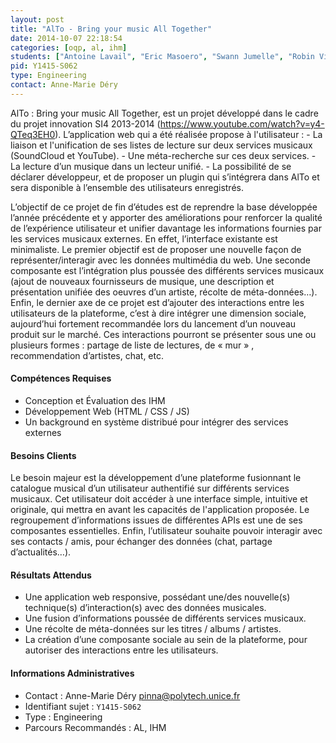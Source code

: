 ```yaml
---
layout: post
title: "AlTo - Bring your music All Together"
date: 2014-10-07 22:18:54
categories: [oqp, al, ihm]
students: ["Antoine Lavail", "Eric Masoero", "Swann Jumelle", "Robin Vivant"]
pid: Y1415-S062
type: Engineering
contact: Anne-Marie Déry
---
```


AlTo : Bring your music All Together, est un projet développé dans le cadre du projet innovation SI4 2013-2014 (https://www.youtube.com/watch?v=y4-QTeq3EH0). L’application web qui a été réalisée propose à l'utilisateur : 
	- La liaison et l'unification de ses listes de lecture sur deux services musicaux (SoundCloud et YouTube). 
	- Une méta-recherche sur ces deux services.
	- La lecture d’un musique dans un lecteur unifié.
	- La possibilité de se déclarer développeur, et de proposer un plugin qui s’intégrera dans AlTo et sera disponible à l’ensemble des utilisateurs enregistrés.

L’objectif de ce projet de fin d’études est de reprendre la base développée l’année précédente et y apporter des améliorations pour renforcer la qualité de l’expérience utilisateur et unifier davantage les informations fournies par les services musicaux externes. En effet, l’interface existante est minimaliste. Le premier objectif est de proposer une nouvelle façon de représenter/interagir avec les données multimédia du web. Une seconde composante est l’intégration plus poussée des différents services musicaux (ajout de nouveaux fournisseurs de musique, une description et présentation unifiée des oeuvres d’un artiste, récolte de méta-données…). Enfin, le dernier axe de ce projet est d’ajouter des interactions entre les utilisateurs de la plateforme, c’est à dire intégrer une dimension sociale, aujourd’hui fortement recommandée lors du lancement d’un nouveau produit sur le marché. Ces interactions pourront se présenter sous une ou plusieurs formes : partage de liste de lectures, de « mur » , recommendation d’artistes, chat, etc.



#### Compétences Requises

- Conception et Évaluation des IHM
- Développement Web (HTML / CSS / JS)
- Un background en système distribué pour intégrer des services externes


#### Besoins Clients

Le besoin majeur est la développement d’une plateforme fusionnant le catalogue musical d’un utilisateur authentifié sur différents services musicaux. Cet utilisateur doit accéder à une interface simple, intuitive et originale, qui mettra en avant les capacités de l'application proposée. Le regroupement d’informations issues de différentes APIs est une de ses composantes essentielles. Enfin, l’utilisateur souhaite pouvoir interagir avec ses contacts / amis, pour échanger des données (chat, partage d’actualités…).


#### Résultats Attendus

- Une application web responsive, possédant une/des nouvelle(s) technique(s) d’interaction(s) avec des données musicales.
- Une fusion d’informations poussée de différents services musicaux.
- Une récolte de méta-données sur les titres / albums / artistes.
- La création d’une composante sociale au sein de la plateforme, pour autoriser des interactions entre les utilisateurs.

#### Informations Administratives
 * Contact : Anne-Marie Déry <pinna@polytech.unice.fr>
 * Identifiant sujet : `Y1415-S062`
 * Type : Engineering
 * Parcours Recommandés : AL,  IHM

